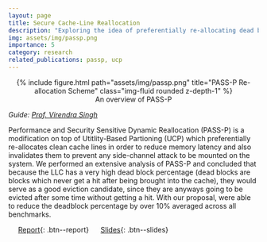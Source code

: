 ```yaml
---
layout: page
title: Secure Cache-Line Reallocation
description: "Exploring the idea of preferentially re-allocating dead blocks for improving performance"
img: assets/img/passp.png
importance: 5
category: research
related_publications: passp, ucp
---
```


<center>
<div class="row">
    <div class="col-sm mt-4 mt-md-0">
        {% include figure.html path="assets/img/passp.png" title="PASS-P Re-allocation Scheme" class="img-fluid rounded z-depth-1" %}
    </div>
</div>
<div class="caption">
    An overview of PASS-P
</div>
</center>

_Guide: [Prof. Virendra Singh](https://www.ee.iitb.ac.in/~viren/)_  

Performance and Security Sensitive Dynamic Reallocation (PASS-P) is a modification on top of Utitlity-Based Partioning (UCP) which preferentially re-allocates clean cache lines in order to reduce memory latency and also invalidates them to prevent any side-channel attack to be mounted on the system. We performed an extensive analysis of PASS-P and concluded that because the LLC has a very high dead block percentage (dead blocks are blocks which never get a hit after being brought into the cache), they would serve as a good eviction candidate, since they are anyways going to be evicted after some time without getting a hit. With our proposal, were able to reduce the deadblock percentage by over 10% averaged across all benchmarks.  

&nbsp;&nbsp;&nbsp;&nbsp; [Report](https://anubhavbhatla.github.io/assets/pdf/R&D_report.pdf){: .btn--report} &nbsp;&nbsp;&nbsp;&nbsp; [Slides](https://anubhavbhatla.github.io/assets/pptx/R&D_presentation.pptx){: .btn--slides}


